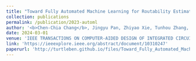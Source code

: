 ```yaml
---
title: "Toward Fully Automated Machine Learning for Routability Estimator Development"
collection: publications
permalink: /publication/2023-automl
author: '<b>Chen-Chia Chang</b>, Jingyu Pan, Zhiyao Xie, Tunhou Zhang, Jiang Hu, and Yiran Chen'
date: 2024-03-01
venue: 'IEEE TRANSACTIONS ON COMPUTER-AIDED DESIGN OF INTEGRATED CIRCUITS AND SYSTEMS, VOL. 43, NO. 3, MARCH 2024'
link: 'https://ieeexplore.ieee.org/abstract/document/10310247'
paperurl: 'http://turtleben.github.io/files/Toward_Fully_Automated_Machine_Learning_for_Routability_Estimator_Development.pdf'
---
```

<!-- This paper is about the number 1. The number 2 is left for future work. -->

<!-- [Download paper here](http://turtleben.github.io/files/ASPDAC23_Model_Extraction.pdf) -->